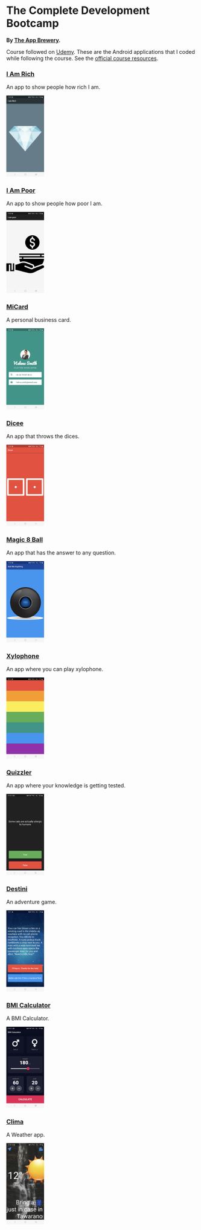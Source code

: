 # The Complete Development Bootcamp
**By [The App Brewery](https://www.appbrewery.co/).**

Course followed on [Udemy](https://www.udemy.com/course/flutter-bootcamp-with-dart). These are the Android applications that I coded while following the course. See the [official course resources](https://github.com/londonappbrewery/Flutter-Course-Resources).

### [I Am Rich](./IAmRich/)
An app to show people how rich I am.

<img src="Screenshots/IAmRich.jpg" width="100">

### [I Am Poor](./IAmPoor)
An app to show people how poor I am.

<img src="Screenshots/IAmPoor.jpg" width="100">

### [MiCard](./MiCard/)
A personal business card.

<img src="Screenshots/MiCard.jpg" width="100">

### [Dicee](./Dicee/)
An app that throws the dices.

<img src="Screenshots/Dicee.jpg" width="100">

### [Magic 8 Ball](./Magic8Ball/)
An app that has the answer to any question.

<img src="Screenshots/Magic8Ball.jpg" width="100">

### [Xylophone](./Xylophone//)
An app where you can play xylophone.

<img src="Screenshots/Xylophone.jpg" width="100">

### [Quizzler](./Quizzler/)
An app where your knowledge is getting tested.

<img src="Screenshots/Quizzler.jpg" width="100">

### [Destini](./Destini/)
An adventure game.

<img src="Screenshots/Destini.jpg" width="100">

### [BMI Calculator](./BMICalculator/)
A BMI Calculator.

<img src="Screenshots/BMICalculator.jpg" width="100">

### [Clima](./Clima/)
A Weather app.

<img src="Screenshots/Clima.jpg" width="100">